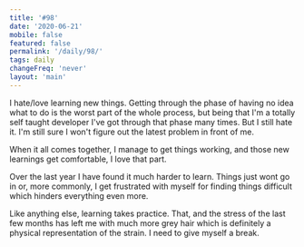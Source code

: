 ```yaml
---
title: '#98'
date: '2020-06-21'
mobile: false
featured: false
permalink: '/daily/98/'
tags: daily
changeFreq: 'never'
layout: 'main'
---
```


I hate/love learning new things. Getting through the phase of having no idea what to do is the worst part of the whole process, but being that I'm a totally self taught developer I've got through that phase many times. But I still hate it. I'm still sure I won't figure out the latest problem in front of me.

When it all comes together, I manage to get things working, and those new learnings get comfortable, I love that part.

Over the last year I have found it much harder to learn. Things just wont go in or, more commonly, I get frustrated with myself for finding things difficult which hinders everything even more.

Like anything else, learning takes practice. That, and the stress of the last few months has left me with much more grey hair which is definitely a physical representation of the strain. I need to give myself a break.
